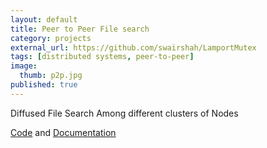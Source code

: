 ```yaml
---
layout: default
title: Peer to Peer File search
category: projects
external_url: https://github.com/swairshah/LamportMutex
tags: [distributed systems, peer-to-peer]
image:
  thumb: p2p.jpg
published: true
---
```


Diffused File Search Among different clusters of Nodes

[Code][github] and [Documentation][readme]

[github]: https://github.com/swairshah/P2PFileSearch
[readme]: https://github.com/swairshah/P2PFileSearch/blob/master/README.markdown
